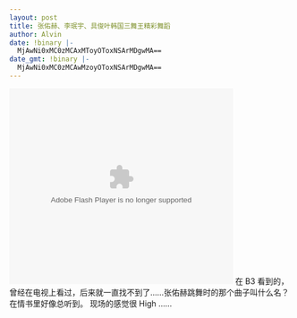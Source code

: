```yaml
---
layout: post
title: 张佑赫、李珉宇、具俊叶韩国三舞王精彩舞蹈
author: Alvin
date: !binary |-
  MjAwNi0xMC0zMCAxMToyOToxNSArMDgwMA==
date_gmt: !binary |-
  MjAwNi0xMC0zMCAwMzoyOToxNSArMDgwMA==
---
```

<embed src="http://www.tudou.com/v/JZXEFw20W7Y" width="400" height="350" type="application/x-shockwave-flash"></embed>
在 B3 看到的，曾经在电视上看过，后来就一直找不到了……张佑赫跳舞时的那个曲子叫什么名？在情书里好像总听到。
现场的感觉很 High ……
